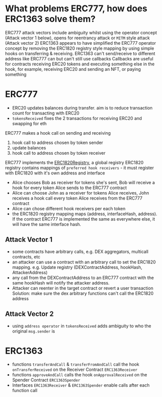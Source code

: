 # What problems ERC777, how does ERC1363 solve them?

ERC777 attack vectors include ambiguity whilst using the operator concept (Attack vector 1 below), opens for reentrancy attack or `MITM` style attack (Attack vector 2)
ERC1363 appears to have simplified the ERC777 operator concept by removing the ERC1820 registry style mapping by using simple hooks on transferring & receiving. ERC1363 can't send/receive to different address like ERC777 can but can't still use callbacks
Callbacks are useful for contracts receiving ERC20 tokens and executing something else in the hook, for example, receiving ERC20 and sending an NFT, or paying something

# ERC777

- ERC20 updates balances during transfer. aim is to reduce transaction count for transacting with ERC20
- `tokensReceived` fixes the 2 transactions for receiving ERC20 and swapping for eth

ERC777 makes a hook call on sending and receiving

1. hook call to address chosen by token sender
2. update balances
3. hook call to address chosen by token receiver

ERC777 implements the [ERC1820Registry](https://etherscan.io/address/0x1820a4B7618BdE71Dce8cdc73aAB6C95905faD24#code), a global registry
ERC1820 registry contains mappings of `preferred hook receivers` - it must register with ERC1820 with it's own address and interface

- Alice chooses Bob as receiver for tokens she's sent, Bob will receive a hook for every token Alice sends to the ERC777 contract
- Alice can choose John as a receiver for tokens Alice receives, John receives a hook call every token Alice receives from the ERC777 contract
- Alice can chose different hook receivers per each token
- the ERC1820 registry mapping maps (address, interfaceHash, address). If the contract ERC777 is implemented the same as everywhere else, it will have the same interface hash.

## Attack Vector 1

- some contracts have arbitrary calls, e.g. DEX aggregators, multicall contracts, etc
- an attacker can use a contract with an arbitrary call to set the ERC1820 mapping. e.g. Update registry (DEXContractAddress, hookHash, AttackerAddress)
- any call from the DEXContractAddress to an ERC777 contract with the same hookHash will notify the attacker address.
- Attacker can reenter in the target contract or revert a user transaction
  Solution: make sure the dex arbitrary functions can't call the ERC1820 address

## Attack Vector 2

- using `address operator` in `tokensReceived` adds ambiguity to who the original `msg.sender` is

# ERC1363

- functions `transferAndCall` & `transferFromAndCall` call the hook `onTransferReceived` on the Receiver Contract `ERC1363Receiver`
- functions `approveAndCall` calls the hook `onApprovalReceived` on the Spender Contract `ERC1363Spender`
- Interfaces `ERC1363Receiver` & `ERC1363Spender` enable calls after each function call
